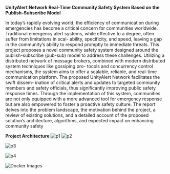 **UnityAlert Network
Real-Time Community Safety System Based on the
Publish-Subscribe Model**


In today’s rapidly evolving world, the efficiency of
communication during emergencies has become a critical concern
for communities worldwide. Traditional emergency alert systems,
while effective to a degree, often suffer from limitations in scal-
ability, specificity, and speed, leaving a gap in the community’s
ability to respond promptly to immediate threats. This project
proposes a novel community safety system designed around the
publish-subscribe (pub-sub) model to address these challenges.
Utilizing a distributed network of message brokers, combined
with modern distributed system techniques like gossiping pro-
tocols and concurrency control mechanisms, the system aims to
offer a scalable, reliable, and real-time communication platform.
The proposed UnityAlert Network facilitates the swift dissem-
ination of critical alerts and updates to targeted community
members and safety officials, thus significantly improving public
safety response times. Through the implementation of this system,
communities are not only equipped with a more advanced tool for
emergency response but are also empowered to foster a proactive
safety culture. The report delves into the problem landscape,
the motivation behind the project, a review of existing solutions,
and a detailed account of the proposed solution’s architecture,
algorithms, and expected impact on enhancing community safety


**Project Architecture**
![p1](https://github.com/frankhsu0611/Unity-Alert/assets/37729999/5394fdae-c985-40cb-91c2-662a6d4649e1)
![p2](https://github.com/frankhsu0611/Unity-Alert/assets/37729999/d3f214d5-9cad-41d5-91a0-f33abf4bbdeb)

![p3](https://github.com/frankhsu0611/Unity-Alert/assets/37729999/47a95a26-24c5-4f5d-96fc-099bb40707b9)

![p4](https://github.com/frankhsu0611/Unity-Alert/assets/37729999/881205cc-d40b-4e93-acdb-63992b6a6b23)

![Docker Images](https://github.com/frankhsu0611/Unity-Alert/assets/37729999/1708fb7e-3a82-45a8-abdb-332a26869c38)

